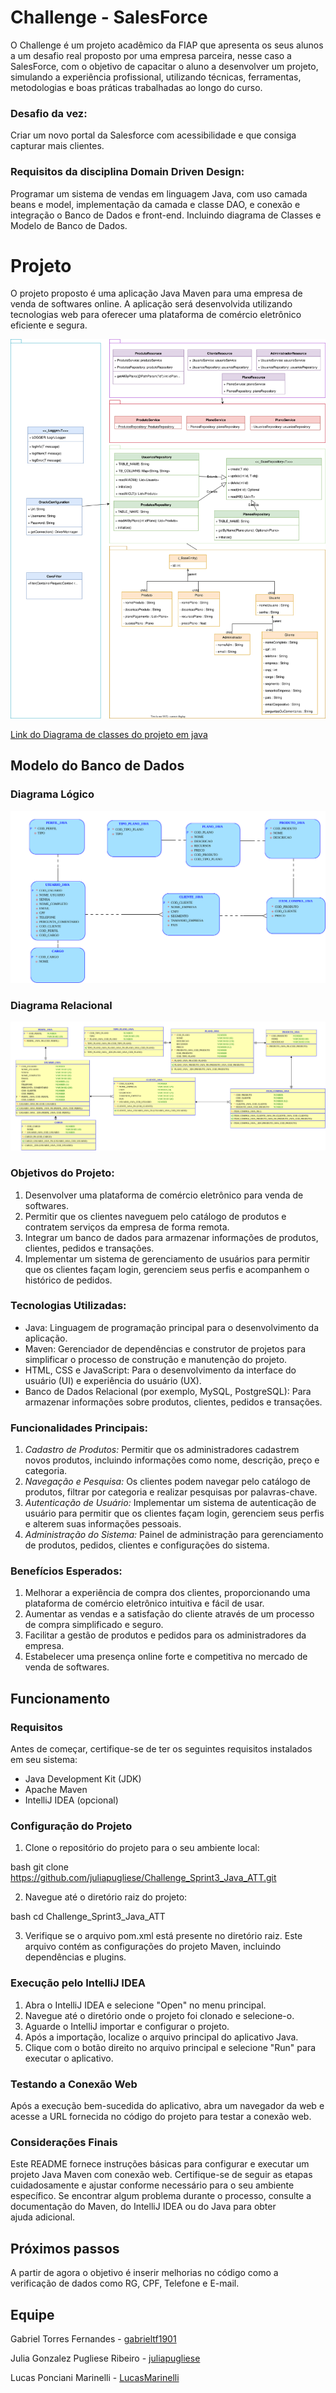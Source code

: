 # Challenge - SalesForce
O Challenge é um projeto acadêmico da FIAP que apresenta os seus alunos a um desafio real proposto por uma empresa parceira, nesse caso a SalesForce, com o objetivo de capacitar o aluno a desenvolver um projeto, simulando a experiência profissional, utilizando técnicas, ferramentas, metodologias e boas práticas trabalhadas ao longo do curso.

### Desafio da vez: 
Criar um novo portal da Salesforce com acessibilidade e que consiga capturar mais clientes.

### Requisitos da disciplina Domain Driven Design:
Programar um sistema de vendas em linguagem Java, com uso camada beans e model, implementação da camada e classe DAO, e conexão e integração  o Banco de Dados e front-end. Incluindo diagrama de Classes e Modelo de Banco de Dados.

# Projeto 
O projeto proposto é uma aplicação Java Maven para uma empresa de venda de softwares online. A aplicação será desenvolvida utilizando tecnologias web para oferecer uma plataforma de comércio eletrônico eficiente e segura.

<img src="https://github.com/juliapugliese/Challenge_Sprint3_Java_ATT/blob/main/Documentacao/arquivos_relacionados/challengeclasses.svg"/>

[Link do Diagrama de classes do projeto em java](https://viewer.diagrams.net/?tags=%7B%7D&highlight=0000ff&edit=_blank&layers=1&nav=1&title=classes.drawio#R7V1tc5u4Fv41mcl%2BcMe8Gn%2BMnbR77yTb3KZ7d%2FupQ2zZpsXIC7hJ9tdfCSQM6GCTWgJyV53OxAjEi86j866jC2u%2Bff4Q%2B7vNHV6i8MIcL58vrOsL0zSn5oT8oS0veYsxtu28ZR0HS9Z2aHgI%2Fkb8Qta6D5YoqVyYYhymwa7auMBRhBZppc2PY%2FxUvWyFw%2BpTd%2F4aCQ0PCz8UW%2F8Ilukmb%2FX4d9H2X1Gw3vAnG%2B40P%2FPoL76vY7yP2PMuTOt99i8%2FvfX5vdiHJht%2FiZ9KTdbNhTWPMU7zX9vnOQrp4PJhy%2Fu9bzhbvHeMorRNh31wf%2F3fr3cb5%2BGr8ePXXyfW3nJG7C4%2F%2FHCP%2BGdkL5u%2B8AEi772jP%2BnIovjCmq1wlD6w8wY5Tnb%2BIojWn%2FGONoxJS%2Bo%2F8rG02XExhoadN9zjJEgDHJGmEK3Imdkm3Ybslk%2BbIEUP5L70GU8EefQxaYy%2FozkOcZy9mLVwDcdckTPiSPDPQnGKnktNbGQ%2BILxFafxCLuFAnjDUMhjbLqPaUwkThpu3bcp44Bf6DIfr4t4HWpAfjByvII35hkkzm96Mrxw1pHGtlqSxJqpIY71h0iwMzx27akhjjI2WtHEdVbSZirTImDSineiw4jjd4DWO%2FPAW54NPGr%2BhNH1hwsnfp7g6sGSE4pc%2FWf%2Fs4Ev54JoOh216xfELp1h2eI%2FigHwbRUHWp3HgE7yPF%2BjItzlMPvrxGqWnuTpaVkSfSMYYhX4a%2FKhKQukUcd7wbPEde7y01cwWsy0jK1QI6aRxBdJcfp35CbqJ0iB9%2BUWk01OwDf0I1ShEx3%2BxCcLlrf%2BC9%2FStk5RoR%2FxotsFx8De53udjT07HKZtuJmVGqyAMS8O%2BWiF3saj0fKB3ZM%2BKUUL63nNiGLWmO%2F%2B5cuGtn6T8LXEY%2BrskeCyQtSWTKYhmOE3xll0EIaMEHAEky8n0cXx0ZrcHiTMe11iqbQkoMeyxiBLHVASSiQCSEetyRf%2BST63DhHxrKgxUhHPclCjNmvwwWJfmKB2sgCjoV6w5xbsDB7jNrrm2Dy2f2BDQJkz6rsJMy94EyyWKKAZw6hNeUAB1h8krZ2PkzMh%2FMpLz8TvnwiEvPifHxuGY%2FKeXx%2BkcR%2BRb%2FCCjKiJoekIUUaeAIsLh6CQ8jRHOONx2iODXSUcEl%2FIlSNzHeEnlpuYYXXMMy6xxDMMDOMYUwIdhqZIrBmRXumGaz9qoAhH3rz01gWeUaYzysaN8JcJsHA9XkF9r%2BneUnd6iAnPjvMtDGhN%2BwB9EXjx%2FVt5JM6mzmFQx5c%2FiUhAK1XEpyIKWCsIlShYxQQHWSBwyErlm1AUSP0Tufz7NZ99Xt6MPd%2BNvyfuvT%2FbIsFUjcUdkLL731%2F6WDF6BQ9ff0i7RY0L%2F3AaECrwte%2Fg97VU0MXBqzA4BsxOvb8xCZrtUzCb7BUoSisGkYJwckRqDA8AgsT37FuEtfEcoWl7RONCB0GXP3XKNuM1xcPzdHFpnVecgeg7SzNH3zmFHX%2FidyO%2Fr59JlmZdvzE0T%2FgqPIV58%2F7wJIn7ifUA%2F%2BUzHHxvf044%2FRhx5nj%2FW9R5ndn5hc0zrNgf3UvB75J%2FEupWjUrU7Oc6pO%2BUfLdyJDLj%2FUrqMzbfGV3YmDQ9qejObg6%2BhA%2FmRv8MB3sUAn4F40duS2cki7AmJb%2F1HFHKjtcR7ShOAM704n60C13tkZmxrLsIGhYVj2UMvChdle7uVga4bH7ThCcPKRI32V3Tt4bSs2ryC%2FBXORBQzCv0VU9XKTuavyBGnbUT1uo7XGpVHvBUQBtXp22IsRpm3QuNwsDiEfBXd4lBUQCTjMEaLfZzgRMNwuDCE3A%2FdwlBU2GS7zAgOa6yQENZPNQSHAUHQ%2B6AKg3AGXovsSKneh9aehENCUu6ngFOSDkfcVdGovsvzQDA6q%2FZAOF7dnB871Xu09UDY9YwLYzoQD4RrHO%2BgxgPBQV5CPQPMmS6IBs73Wg9ELSH8DA%2FE6LUuiBqZuOngVXvg1SpBaY1QckgjJp4OyjkkjzSdOodska1LSBmtywXSAnLwZv5tWVUO3pxSenBbW0RCtnVc0wN5yalmSwlhyRYQ58l4MTTLgvnJJ7Sj%2BaOYPaWFl7A8pxZkALNUVljTO8%2BZOESnYc3BuXSQl2XOCs5Ez3y0XFkZ6LVAhMfz4EpKY5EgVfEl8uwQ%2BYiCYlbkW8efr2a3N19%2Fu7q7qVq82q44w64o5u85nj4QIerMCsjTVwNBGGTEzUHA89zrs6wdAraElpmtUcmhHxkCLCwRFhYAgZDqFaXMeq48VKFxivpVeAfRhsihVCXZAccaSHZPFdUhv9osk3P%2B8ioMZy%2BZL%2BIyVy2DZXb0S84pgMwdnnBWzd3RrKRTVgIsElTGSmAv2bhJ2AQRmZ%2BEoH%2BjS3EZh8aFWlx4fYsYC8y%2FLvGP6lG25qes7pZPfhYSBI8ctdOTpUfTC2VziIqxUgV4wuOGnCVNpiL2XEgBdlQxJf40gSctiKhL0SUB1Bg%2FftNs6Ty2ZLXHyhHNF4KGOrYELZymyNjvlhQZXPehQ0rsJY2TfnACqcrd4gTKl6c4WaIQlXCiodE1NIC4cMfQOGZGlYCR2U0fd9RGJVqEhkm3MIFit8pwAltGTaKGmduXjaa1oO9q7HSLHaAsQsc8RnTQ3TynKFomAhhKYZ4sXn%2BRxXmYpWK4F%2FWwT2kAawsP4HjQIbzfENHnkR8e6flSaoejPo1Gx%2BkID5vUp0M87MKTMZ5yagcn8blLE6xqRMCtJw23zguYnrhRQ1qArGCvDSlBdft6qHVTrLG%2FWEgqADUyahkaUOEUCyqAYNjKMsZt0fH2MfYXIRmEaBWs97GfDWBLh4gOHJZ8OT7yVgsIVO7CQ4%2BSCr6N7CqmPABTRY3C6iIEVRECG4oLUZXl9zjUEUNpGkkxc8%2Fxm4DQUKaQ2NDylAwZCYojf4s0PHqEB%2BAu6RYeTpPD9d5PkiccLzU8eoQH4DLpmHtALpMaCHS%2BgWyyQy4QkO7K1AloBQXlCsRomecJmmRAuR%2BEDCv5tjs%2Fivw10T41k%2BiWSRTpaP0JEZEpnJ0E26inn3Q12G3XG7C3Hkg2qSOyWpap84DiHwH5ZG0QvtogXHkLtAANwkfPsZ2jPq3XZJJa76oFHxwTMAkdS5yTtioW7ogsnK5cAxKU8%2BI5efuRvGXNxl%2FDxovZfJalCCGGa2DyC%2Fr%2BROFFyndGT%2Bzt8oWT8ZZyDGDh5NEsolu8znSHn84earfwUrPMofjQrBrDBPIhO%2FahuU2ZA7cfP3y4%2BcRifnht%2F5uDVXPIc0oXy8hB6lbPdVuUFNPWsGyyt%2FWRSeALYDpAgwO1WiAzxOt%2FRSucJShuUZIQS1hnGHXNINrKEIU59S2x8ocfRxorfWIFyLPvWJg0hOwErNzEMY41WPoES%2F8utolonP2e7P040GuN38ZaY7Ni7rhtl38Z3CqRjyizwdzRa40V8JyJDGun24Vgk6Y02M%2Bzr%2FOPt7%2Ff%2FfaQA%2BSOjEnFccMRMy%2BhR%2BfF9oiltguY1WGpRUKitpxlkx1acaFo3TpoDjWKGJZIf3V915xLz9QbzTl65RxdLkduMKmbxJBept4jLiCLqGOR0pTyypjL%2FPZzM3PRNTAGASKrpYBSByIxSq58uU6jOXkys4WP8OlFNOzCPhbRFJG8oqrATy6ices3smrvongRjQfs%2B8CzJBIc73VGzs%2F4W5CxdNAE8rdM3Ynly%2FK3eJMKdkxXLG1hup7IadTtE%2BG1iiPVUr4y8bU7ngampdRrpJQnY3sHEDrKVOBGR0xTMtdOJ3P1jBkoZq0KM%2BArT6FIpHa4vMrh8nqyQ%2Bs1ILKrSmGaQil8LG%2B%2FVCfwwh7f%2B%2BmGiH9%2Fe3lI1KPFc%2FjvXy7Y9uy1coJE9dmR0dZSqGuOAsWrIWjZEuJFsCNGgNYcxwkxeFIgFU4rwkPJs6ytVTYMo2WSTLFyXr4%2BAzGpVQakyzklGpFL8Sf0157MOHpMOQs1S6sNNLhUujpnS%2BXLKy3aQ9iaYR2d%2FdKTNSfK%2BJVobxUhhXbcanw2G9IbN7Kznlm1xw8bpZQ9UHwzhQo%2BVAWnTEhDlr5vYwG5sd6qTDmPmraG5ZGdGyEQKjPtwW2i5O6UjqKNr%2BE3SPhBGzZ2C78WaRn97FLWKHN%2BZrexo%2BR6O7uNuWb9TkPZbcybekc7nL3bGIxecTlOX7uNHZ1d%2F9%2B7jcGfLgbn%2B9ptTDFpVO02Br%2B20g12r5bbIAqohFwSsX7eilptO0mzndw6N7a4jlDWG%2Fh62m5sJ%2BU77FLbieBRK64dKK6mjFoFIADVKa5QMF0qANHWD0INv0HCD7KbOoWfpdR3NA8DGhvREngoEthz6hLYEr2XoHfbkrFVJAxB5Z4jKoLneLsLUar9l10wQqu98dFDRQz4lU3VKFzsVgX4MmNWI28IyOuycC34ymCJe6nISxFBA4WH5n1DRGCXtXFhBELVgCTbIDuiLOnozTAB2LpKrzoEQkug5ErfaPdNi98BYq%2FtlhPqsKfUFZ1hjxiB2vAYKP6cvi0PsES55MyJ9ZaMm4bgQCHo9W2CgHtnyDVB%2FK0fbfCN1gMHDERz3Lcl4ij3Be78INHwGyb8rL7NEO4LUhyMm%2BOYjD%2FNstAieaBQ7L0AK7jbmVxOiOL1Pkr95ON%2Bjql%2BmNVg1IAcJiC7rPIK80Zo7XYNBQPOsD2aOXsyxZYTTHWKrcVrAXHTwK4nxrZNsZ1wn15h505rbyMpxdar7RBsWMapFNvjHdSk2DpilGVQKbZ8ev0DU2wdMfwwqBRbeaTpNMXWgXzq%2FxSGzVOxVDPsaW1XbsP0avdoy7BFtmipWRMhPmh8nGFPLO9oB0UMW3TLD4thu%2F9chi16rIfFsKWRplOGDWxblhUs0XXx30Bd%2FPraBm8iGmxwXXxliZUu5M3SdfEV2fRSdgHrtiIxuE9cDQS6tJZssrctYa9qyVPTdj20tNbs5Td%2Fiy4zsUO%2FvlQv6%2BOODjORBNXyw%2FmVuvhwj3yk7Q4sCiubN204qSub94iL3iveu6IJp7wmNXoO0j%2Fpb0Kc%2FOhL6cz1c%2FnghR9E5GvzTqYz5Q20n%2FFubNu84dA5O6r0vidSgwwa1bPPdHFwOp8u%2B8DcA32UxrasqrY74TWBX%2B2mNqq%2BBY8DVH5pbHAQPdHmqiwepwWyM4Jpw%2BvVhlc3BbK9GhTBAtm28a7LVeU8oet4hWxWUatSIXtfbdMi8xyR6ckwyRqwo0xoek01soFdEsuQOeYl0rBRCxtoDVnXsBFV8Mw20wJs6AJsUgshWQ4gwKxJl%2BILWg8mbvBA4VXd3qHconnQWTzIbg2jI6ILQo06DtRqG2ghonFAjhZgvYEHEmDdgkd0FbDiIVqADV2A1YssDsICgxZVaQusc04koyBX56p0w%2F5W2gIbLmwGYIEBW9bcH1OItfw6Kb9W3gItwJ1FHj3Hdo462l8hv1yHA6VAE7D8AwqdcNjJB5PoBRppVbp7TjSV4kLsNOo2FVVpzYfeAh%2Fyxm4bPsSzdrrhQ6IePdKaUIf8R4oCDUHmJ%2FgPOYwxXUd4iMCS79rc4SXN8L35Hw%3D%3D)

## Modelo do Banco de Dados 

### Diagrama Lógico
<img src="https://github.com/juliapugliese/Challenge_Sprint3_Java_ATT/blob/main/Documentacao/arquivos_relacionados/Logical.svg"/>

### Diagrama Relacional
<img src="https://github.com/juliapugliese/Challenge_Sprint3_Java_ATT/blob/main/Documentacao/arquivos_relacionados/Relational.svg"/>

### Objetivos do Projeto:

1. Desenvolver uma plataforma de comércio eletrônico para venda de softwares.
2. Permitir que os clientes naveguem pelo catálogo de produtos e contratem serviços da empresa de forma remota.
3. Integrar um banco de dados para armazenar informações de produtos, clientes, pedidos e transações.
4. Implementar um sistema de gerenciamento de usuários para permitir que os clientes façam login, gerenciem seus perfis e acompanhem o histórico de pedidos.

### Tecnologias Utilizadas:

- Java: Linguagem de programação principal para o desenvolvimento da aplicação.
- Maven: Gerenciador de dependências e construtor de projetos para simplificar o processo de construção e manutenção do projeto.
- HTML, CSS e JavaScript: Para o desenvolvimento da interface do usuário (UI) e experiência do usuário (UX).
- Banco de Dados Relacional (por exemplo, MySQL, PostgreSQL): Para armazenar informações sobre produtos, clientes, pedidos e transações.

### Funcionalidades Principais:

1. *Cadastro de Produtos:* Permitir que os administradores cadastrem novos produtos, incluindo informações como nome, descrição, preço e categoria.
2. *Navegação e Pesquisa:* Os clientes podem navegar pelo catálogo de produtos, filtrar por categoria e realizar pesquisas por palavras-chave.
3. *Autenticação de Usuário:* Implementar um sistema de autenticação de usuário para permitir que os clientes façam login, gerenciem seus perfis e alterem suas informações pessoais.
4. *Administração do Sistema:* Painel de administração para gerenciamento de produtos, pedidos, clientes e configurações do sistema.

### Benefícios Esperados:

1. Melhorar a experiência de compra dos clientes, proporcionando uma plataforma de comércio eletrônico intuitiva e fácil de usar.
2. Aumentar as vendas e a satisfação do cliente através de um processo de compra simplificado e seguro.
3. Facilitar a gestão de produtos e pedidos para os administradores da empresa.
4. Estabelecer uma presença online forte e competitiva no mercado de venda de softwares.



## Funcionamento

### Requisitos

Antes de começar, certifique-se de ter os seguintes requisitos instalados em seu sistema:

- Java Development Kit (JDK)
- Apache Maven
- IntelliJ IDEA (opcional)

### Configuração do Projeto

1. Clone o repositório do projeto para o seu ambiente local:

bash
git clone https://github.com/juliapugliese/Challenge_Sprint3_Java_ATT.git


2. Navegue até o diretório raiz do projeto:

bash
cd Challenge_Sprint3_Java_ATT


3. Verifique se o arquivo pom.xml está presente no diretório raiz. Este arquivo contém as configurações do projeto Maven, incluindo dependências e plugins.

### Execução pelo IntelliJ IDEA

1. Abra o IntelliJ IDEA e selecione "Open" no menu principal.
2. Navegue até o diretório onde o projeto foi clonado e selecione-o.
3. Aguarde o IntelliJ importar e configurar o projeto.
4. Após a importação, localize o arquivo principal do aplicativo Java.
5. Clique com o botão direito no arquivo principal e selecione "Run" para executar o aplicativo.


### Testando a Conexão Web

Após a execução bem-sucedida do aplicativo, abra um navegador da web e acesse a URL fornecida no código do projeto para testar a conexão web.

### Considerações Finais

Este README fornece instruções básicas para configurar e executar um projeto Java Maven com conexão web. Certifique-se de seguir as etapas cuidadosamente e ajustar conforme necessário para o seu ambiente específico. Se encontrar algum problema durante o processo, consulte a documentação do Maven, do IntelliJ IDEA ou do Java para obter ajuda adicional.


## Próximos passos

A partir de agora o objetivo é inserir melhorias no código como a verificação de dados como RG, CPF, Telefone e E-mail.

## Equipe

Gabriel Torres Fernandes - [gabrieltf1901](https://github.com/gabrieltf1901)

Julia Gonzalez Pugliese Ribeiro - [juliapugliese](https://github.com/juliapugliese) 

Lucas Ponciani Marinelli - [LucasMarinelli](https://github.com/LucasMarinelli)
